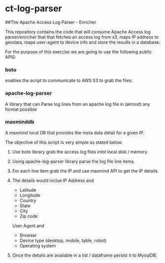 # ct-log-parser

##The Apache Access Log Parser - Enricher

This repository contains the code that will consume Apache Access log parser/enricher that that fetches an access log from s3, maps IP address to geodata, maps user-agent to device info and store the results in a database.

For the purpose of this exercise we are going to use the following public APIS:

### boto 
enables the script to communicate to AWS S3 to grab the files.

### apache-log-parser
A library that can Parse log lines from an apache log file in (almost) any format possible

### maxminddb
A maxmind local DB that provides the meta data detail for a given IP.


The objective of this script is very simple as stated below.

1. Use boto library grab the access log files intot local disk / memory
2. Using apache-log-parser library parse the log file line items.
3. For each line item grab the IP and use maxmind API to get the IP details.
4. The details would inclue 
   IP Address and 
    - Latitude
    - Longitude
    - Country
    - State
    - City
    - Zip code
    
    User Agent and 
    - Browser
    - Device type (desktop, mobile, table, robot)
    - Operating system  
5. Once the details are available in a list / dataframe persist it to MysqlDB.

